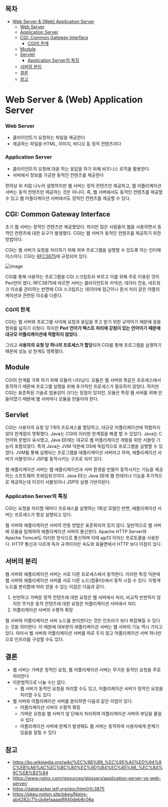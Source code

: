 ## 목차
- [Web Server & (Web) Application Server](#web-server--web-application-server)
    - [Web Server](#web-server)
    - [Application Server](#application-server)
  - [CGI: Common Gateway Interface](#cgi-common-gateway-interface)
    - [CGI의 한계](#cgi의-한계)
  - [Module](#module)
  - [Servlet](#servlet)
    - [Application Server의 특징](#application-server의-특징)
  - [서버의 분리](#서버의-분리)
  - [결론](#결론)
  - [참고](#참고)

# Web Server & (Web) Application Server
### Web Server
- 클라이언트가 요청하는 파일을 제공한다
- 제공하는 파일을 HTML, 이미지, 비디오 등 정적 컨텐츠이다

### Application Server
- 클라이언트의 요청에 대응 하는 응답을 하기 위해 비즈니스 로직을 활용한다
- 서버에서 정보를 가공한 동적인 컨텐츠를 제공한다

편의상 위 처럼 나누어 설명하지만 웹 서버는 정적 컨텐츠만 제공하고, 웹 어플리케이션 서버는 동적 컨텐츠만 제공하는 것은 아니다. 즉, 웹 서버에서도 동적인 컨텐츠를 제공할 수 있고 웹 어플리케이션 서버에서도 정적인 컨텐츠를 제공할 수 있다.

## CGI: Common Gateway Interface
초기 웹 서버는 정적인 컨텐츠만 제공했었다. 하지만 많은 사람들이 웹을 사용하면서 동적인 컨텐츠에 대한 요구가 발생했다. CGI는 웹 서버가 동적인 컨텐츠를 제공하기 위한 방법이다.

CGI는 웹 서버가 요청을 처리하기 위해 외부 프로그램을 실행할 수 있도록 하는 인터페이스이다. CGI는 [RFC3875](https://datatracker.ietf.org/doc/html/rfc3875)에 규정되어 있다.

![image](https://user-images.githubusercontent.com/60502370/161178388-488c4ab4-a7c6-48ae-8f6a-45a0d1efedef.png)


CGI를 통해 사용하는 프로그램을 CGI 스크립트라 부르고 이를 위해 주로 이용된 것이 Perl언어 였다. RFC3875에 따르면 서버는 클라이언트와 커넥션, 데이터 전송, 네트워크 이슈를 관리하는 반면에 CGI 스크립트는 데이터에 접근이나 문서 처리 같은 어플리케이션과 관련된 이슈를 다룬다.

### CGI의 한계
CGI는 웹 서버와 프로그램 사이에 요청과 응답을 주고 받기 위한 규약이기 때문에 응용 범위를 넓히기 쉬웠다. 하지만 **Perl 언어가 텍스트 처리에 강점이 있는 언어이기 때문에 대규모 어플리케이션에 적합하지 않았다.**

그리고 **사용자의 요청 당 하나의 프로세스가 할당**되어 CGI를 통해 프로그램을 실행하기 때문에 성능 상 한계도 명확했다. 

## Module
CGI의 한계를 극복 하기 위해 모듈이 나타났다. 모듈은 웹 서버와 똑같은 프로세스에서 동작하기 때문에 프로그램 실행을 위해 추가적인 프로세스가 필요하지 않았다. 하지만 CGI는 표준화된 기술로 범용성이 크다는 장점이 있지만, 모듈은 특정 웹 서버를 위해 만들어졌기 때문에 웹 서버마다 모듈을 만들어야 한다.

## Servlet
CGI는 사용자의 요청 당 1개의 프로세스를 할당하고, 대규모 어플리케이션에 적합하지 않아 한계점이 명확했다. Java는 CGI의 이러한 한계점을 해결 할 수 있었다. Java는 C 언어와 문법이 유사했고, Java EE에는 대규모 웹 어플리케이션 개발을 위한 서블릿 기능이 포함되었다. 특히 Java는 JVM 덕분에 OS에 독립적으로 프로그램을 실행할 수 있었다. JVM를 통해 실행되는 프로그램을 애플리케이션 서버라고 하며, 애플리케이션 서버가 서블릿이나 JSP를 동작시키는 구조로 되어 있다.

웹 애플리케이션 서버는 웹 애플리케이션과 서버 환경을 만들어 동작시키는 기능을 제공하는 소프트웨어 프레임워크이다. Java EE는 Java SE에 웹 컨테이너 기능을 추가적으로 제공하는데 이것이 서블릿이나 JSP의 실행 기반이된다.

### Application Server의 특징
CGI는 요청을 처리할 때마다 프로세스를 실행하는 1회성 모델인 반면, 애플리케이션 서버는 프로세스가 항상 실행되고 있다.

웹 서버와 애플리케이션 서버의 연동 방법은 표준화되어 있지 않다. 일반적으로 웹 서버에 모듈을 탑재하여 애플리케이션 서버의 통신한다. Apache HTTP Server와 Apache Tomcat도 이러한 방식으로 통신하며 이때 ajp13 이라는 프로토콜을 사용한다. HTTP 통신과 다르게 독자 규격이지만 속도와 효율면에서 HTTP 보다 이점이 있다.

## 서버의 분리
웹 서버와 애플리케이션 서버는 서로 다른 프로세스에서 동작한다. 이러한 특징 덕분에 웹 서버와 애플리케이션 서버를 서로 다른 노드(컴퓨터)에서 동작 시킬 수 있다. 이렇게 노드를 분리함에 따라 얻을 수 있는 이점은 다음과 같다.

1. 빈번하고 가벼운 정적 컨텐츠에 대한 요청은 웹 서버에서 처리, 비교적 빈번하지 않지만 무거운 동적 컨텐츠에 대한 요청은 어플리케이션 서버에서 처리
2. 어플리케이션 서버의 수평적 확장

웹 서버와 어플리케이션 서버 노드를 분리한다는 것은 인프라가 보다 복잡해질 수 있다는 것을 의미한다. 이 때문에 대부분의 애플리케이션 서버는 웹 서버의 기능 역시 가지고 있다. 따라서 웹 서버와 어플리케이션 서버를 따로 두지 않고 어플리케이션 서버 하나만으로 인프라를 구성할 수도 있다.

## 결론
- 웹 서버는 가벼운 정적인 요청, 웹 어플리케이션 서버는 무거운 동적인 요청을 주로 처리한다
- 이분법적으로 나눌 수는 없다. 
  - 웹 서버가 동적인 요청을 처리할 수도 있고, 어플리케이션 서버가 정적인 요청을 처리할 수도 있다
- 웹 서버와 어플리케이션 서버를 분리하면 다음과 같은 이점이 있다.
  - 어플리케이션 서버의 수평적 확장
  - 가벼운 요청을 웹 서버가 앞 단에서 처리하여 어플리케이션 서버의 부담을 줄일 수 있다
  - 어플리케이션 서버에 문제가 발생해도 웹 서버는 동작하여 사용자에게 문제가 있음을 알릴 수 있다

## 참고
- https://ko.wikipedia.org/wiki/%EC%9B%B9_%EC%95%A0%ED%94%8C%EB%A6%AC%EC%BC%80%EC%9D%B4%EC%85%98_%EC%84%9C%EB%B2%84
- https://www.nginx.com/resources/glossary/application-server-vs-web-server/
- https://datatracker.ietf.org/doc/html/rfc3875
- https://pkeu.notion.site/pkeu/Nginx-ab4282c71ccb4efaaaadf840deb8c06a
